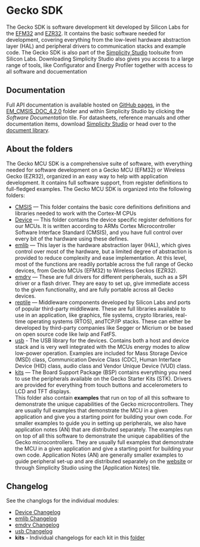 Gecko SDK
=========

The Gecko SDK is software development kit developed by Silicon Labs for the [EFM32](http://www.silabs.com/products/mcu/32-bit/Pages/32-bit-microcontrollers.aspx) and [EZR32](http://www.silabs.com/products/wireless/proprietary/Pages/proprietary-wireless-protocols.aspx). It contains the basic software needed for development, covering everything from the low-level hardware abstraction layer (HAL) and peripheral drivers to communication stacks and example code.
The Gecko SDK is also part of the [Simplicity Studio](http://www.silabs.com/simplicity) toolsuite from Silicon Labs. Downloading Simplicity Studio also gives you access to a large range of tools, like Configurator and Energy Profiler together with access to all software and docuementation 

Documentation
-------------

Full API documentation is available hosted on [GitHub pages](http://siliconlabs.github.io/Gecko_SDK/EM_CMSIS_DOC_4.2.0/), in the [EM_CMSIS_DOC_4.2.0](EM_CMSIS_DOC_4.2.0) folder and within Simplicity Studio by clicking the *Software Documentation* tile.
For datasheets, reference manuals and other documentation items, download [Simplicity Studio](http://www.silabs.com/simplicity) or head over to the [document library](http://www.silabs.com/support/pages/document-library.aspx?p=MCUs--32-bit).

About the folders
-----------------

The Gecko MCU SDK is a comprehensive suite of software, with everything needed for software development on a Gecko MCU (EFM32) or Wireless Gecko (EZR32), organized in an easy way to help with application development. It contains full software support, from register definitions to full-fledged examples.
The Gecko MCU SDK is organized into the following folders:
* [CMSIS](CMSIS) — This folder contains the basic core definitions definitions and libraries needed to work with the Cortex-M CPUs
* [Device](Device) — This folder contains the device specific register defnitions for our MCUs. It is written according to ARMs Cortex Microcontroller Software Interface Standard (CMSIS), and you have full control over every bit of the hardware using these defines.
* [emlib](emlib) — This layer is the hardware abstraction layer (HAL), which gives control over most of the hardware, but a limited degree of abstraction is provided to reduce complexity and ease implementation. At this level, most of the functions are readily portable across the full range of Gecko devices, from Gecko MCUs (EFM32) to Wireless Geckos (EZR32).
* [emdrv](emdrv) — These are full drivers for different peripherals, such as a SPI driver or a flash driver. They are easy to set up, give immediate access to the given functionality, and are fully portable across all Gecko devices.
* [reptile](reptile) — Middleware components developed by Silicon Labs and ports of popular third-party middleware. These are full libraries available to use in an application, like graphics, file systems, crypto libraries, real-time operating systems (RTOS), andTCP/IP stacks. These can either be developed by third-party companies like Segger or Micrium or be based on open source code like lwip and FatFS.
* [usb](usb) - The USB library for the devices. Contains both a host and device stack and is very well integrated with the MCUs energy modes to allow low-power operation. Examples are included for Mass Storage Device (MSD) class, Communication Device Class (CDC), Human Interface Device (HID) class, audio class and Vendor Unique Device (VUD) class.
* [kits](kits) — The Board Support Package (BSP) contains everything you need to use the peripherals available on the Gecko Starter Kits (STK). Drivers are provided for everything from touch buttons and accelerometers to LCD and TFT displays.  
This folder also contain **examples** that run on top of all this software to demonstrate the unique capabilities of the Gecko microcontrollers. They are usually full examples that demonstrate the MCU in a given application and give you a starting point for building your own code. For smaller examples to guide you in setting up peripherals, we also have application notes (AN) that are distributed separately. The examples run on top of all this software to demonstrate the unique capabilities of the Gecko microcontrollers. They are usually full examples that demonstrate the MCU in a given application and give a starting point for building your own code. Application Notes (AN) are generally smaller examples to guide peripheral set-up and are distributed separately on the [website](www.silabs.com/32bit-appnotes) or through Simplicity Studio using the [Application Notes] tile.

Changelog
---------
See the changlogs for the individual modules:
* [Device Changelog](Device/Changes-CMSIS.txt)
* [emlib Changelog](emlib/Changes_emlib.txt)
* [emdrv Changelog](emdrv/Changes-emdrv.txt)
* [usb Changelog](usb/Changes_usb.txt)
* **kits** - Individual changelogs for each kit in this [folder](kits)
